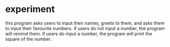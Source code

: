 # experiment
this program asks users to input their names, greets to them, and asks them to input their favourite numbers.
if users do not input a number, the program will remind them.
if users do input a number, the program will print the square of the number.
